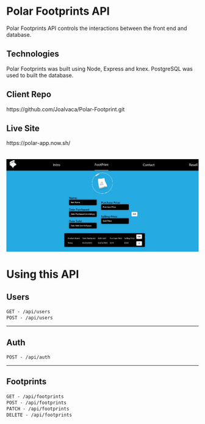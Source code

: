 # Polar Footprints API

Polar Footprints API controls the interactions between the front end and database.

## Technologies

Polar Footprints was built using Node, Express and knex. PostgreSQL was used to built the database.

## Client Repo

<div>https://github.com/Joalvaca/Polar-Footprint.git</div>

## Live Site

<div>https://polar-app.now.sh/</div>
<br></br>

<div><img src="src/images/Polarform.jpg" alt="form"><div>

# Using this API

## Users

```
GET - /api/users
POST - /api/users
```

---

## Auth

```
POST - /api/auth
```

---

## Footprints

```
GET - /api/footprints
POST - /api/footprints
PATCH - /api/footprints
DELETE - /api/footprints
```
